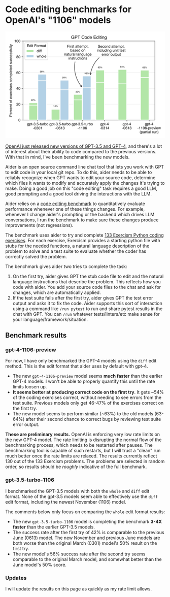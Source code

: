 # Code editing benchmarks for OpenAI's "1106" models

[![benchmark results](../assets/benchmarks-1106.svg)](https://aider.chat/assets/benchmarks-1106.svg)

[OpenAI just released new versions of GPT-3.5 and GPT-4](https://openai.com/blog/new-models-and-developer-products-announced-at-devday),
and there's a lot
of interest about their ability to code compared to the previous versions.
With that in mind, I've been benchmarking the new models.

Aider is an open source command line chat tool that lets you work with GPT to edit
code in your local git repo.
To do this, aider needs to be able to reliably recognize when GPT wants to edit
your source code,
determine which files it wants to modify
and accurately apply the changes it's trying to make.
Doing a good job on this "code editing" task requires a good LLM, good prompting and
a good tool driving the interactions with the LLM.

Aider relies on a
[code editing benchmark](https://aider.chat/docs/benchmarks.html)
to quantitatively evaluate
performance
whenever one of these things changes.
For example,
whenever I change aider's prompting or the backend which drives LLM conversations,
I run the benchmark to make sure these changes produce improvements (not regressions).

The benchmark uses aider to try and complete
[133 Exercism Python coding exercises](https://github.com/exercism/python).
For each exercise, Exercism provides a starting python file with stubs for the needed functions,
a natural language description of the problem to solve
and a test suite to evaluate whether the coder has correctly solved the problem.

The benchmark gives aider two tries to complete the task:

1. On the first try, aider gives GPT the stub code file to edit and the natural language instructions that describe the problem. This reflects how you code with aider. You add your source code files to the chat and ask for changes, which are automatically applied.
2. If the test suite fails after the first try, aider gives GPT the test error output and asks it to fix the code. Aider supports this sort of interaction using a command like `/run pytest` to run and share pytest results in the chat with GPT. You can `/run` whatever tests/linters/etc make sense for your language/framework/situation.

## Benchmark results

### gpt-4-1106-preview

For now, I have only benchmarked the GPT-4 models using the `diff` edit method.
This is the edit format that aider uses by default with gpt-4.

- The new `gpt-4-1106-preview` model seems **much faster** than the earlier GPT-4 models. I won't be able to properly quantify this until the rate limits loosen up.
- **It seems better at producing correct code on the first try**. It gets
~54% of the coding exercises correct, without needing to see errors from the test suite. Previous models only get 46-47% of the exercises correct on the first try.
- The new model seems to perform similar
(~63%) to the old models (63-64%) after their second chance to correct bugs by reviewing test suite error output.

**These are preliminary results.**
OpenAI is enforcing very low
rate limits on the new GPT-4 model.
The rate limiting is disrupting the normal flow of the benchmarking process,
which needs to be restarted after pauses.
The benchmarking tool is capable of such restarts, but
I will trust a "clean" run much better once the rate limits are relaxed.
The results currently reflect
130
out of the 133 Exercism problems.
The problems are selected in random order, so results should be *roughly*
indicative of the full benchmark.

### gpt-3.5-turbo-1106

I benchmarked the GPT-3.5 models with both the `whole` and `diff` edit format.
None of the gpt-3.5 models seem able to effectively use the `diff` edit format, including the newest November (1106) model.

The comments below only focus on comparing the `whole` edit format results:

- The new `gpt-3.5-turbo-1106` model is completing the benchmark **3-4X faster** than the earlier GPT-3.5 models.
- The success rate after the first try of 42% is comparable to the previous June (0613) model. The new November and previous June models are both worse than the original March (0301) model's 50% result on the first try.
- The new model's 56% success rate after the second try seems comparable to the original March model, and somewhat better than the June model's 50% score.



### Updates

I will update the results on this page as quickly as my rate limit allows.
